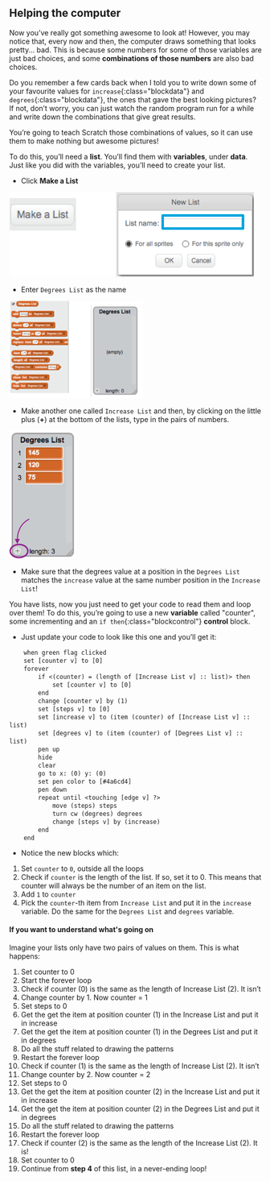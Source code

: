 ## Helping the computer

Now you’ve really got something awesome to look at! However, you may notice that, every now and then, the computer draws something that looks pretty... bad. This is because some numbers for some of those variables are just bad choices, and some **combinations of those numbers** are also bad choices.

Do you remember a few cards back when I told you to write down some of your favourite values for `increase`{:class="blockdata"} and `degrees`{:class="blockdata"}, the ones that gave the best looking pictures? If not, don’t worry, you can just watch the random program run for a while and write down the combinations that give great results.

You’re going to teach Scratch those combinations of values, so it can use them to make nothing but awesome pictures!

To do this, you’ll need a **list**. You’ll find them with **variables**, under **data**. Just like you did with the variables, you’ll need to create your list. 

+ Click **Make a List**

![](images/helping1a.png)

+ Enter `Degrees List` as the name

![](images/helping1b.png)


+ Make another one called `Increase List` and then, by clicking on the little plus (**+**) at the bottom of the lists, type in the pairs of numbers. 

![](images/helping2.png)

+ Make sure that the degrees value at a position in the `Degrees List` matches the `increase` value at the same number position in the `Increase List`!

You have lists, now you just need to get your code to read them and loop over them! To do this, you’re going to use a new **variable** called "counter", some incrementing and an `if then`{:class="blockcontrol"} **control** block. 

+ Just update your code to look like this one and you’ll get it:
 
```blocks
    when green flag clicked
    set [counter v] to [0]
    forever 
        if <(counter) = (length of [Increase List v] :: list)> then 
            set [counter v] to [0]
        end
        change [counter v] by (1)
        set [steps v] to [0]
        set [increase v] to (item (counter) of [Increase List v] :: list)
        set [degrees v] to (item (counter) of [Degrees List v] :: list)
        pen up
        hide
        clear
        go to x: (0) y: (0)
        set pen color to [#4a6cd4]
        pen down
        repeat until <touching [edge v] ?> 
            move (steps) steps
            turn cw (degrees) degrees
            change [steps v] by (increase)
        end
    end
```

+ Notice the new blocks which:
 1. Set `counter` to `0`, outside all the loops
 2. Check if `counter` is the length of the list. If so, set it to 0. This means that counter will always be the number of an item on the list.
 3. Add `1` to `counter`
 4. Pick the `counter`-th item from `Increase List` and put it in the `increase` variable. Do the same for the `Degrees List` and `degrees` variable.

#### If you want to understand what's going on

Imagine your lists only have two pairs of values on them. This is what happens:
1. Set counter to 0
2. Start the forever loop
3. Check if counter (0) is the same as the length of Increase List (2). It isn’t
4. Change counter by 1. Now counter = 1
5. Set steps to 0
6. Get the get the item at position counter (1) in the Increase List and put it in increase 
7. Get the get the item at position counter (1) in the Degrees List and put it in degrees 
8. Do all the stuff related to drawing the patterns
9. Restart the forever loop
10. Check if counter (1) is the same as the length of Increase List (2). It isn’t
11. Change counter by 2. Now counter = 2
12. Set steps to 0
13. Get the get the item at position counter (2) in the Increase List and put it in increase 
14. Get the get the item at position counter (2) in the Degrees List and put it in degrees 
15. Do all the stuff related to drawing the patterns
16. Restart the forever loop
17. Check if counter (2) is the same as the length of the Increase List (2). It is!
18. Set counter to 0
19. Continue from **step 4** of this list, in a never-ending loop!




